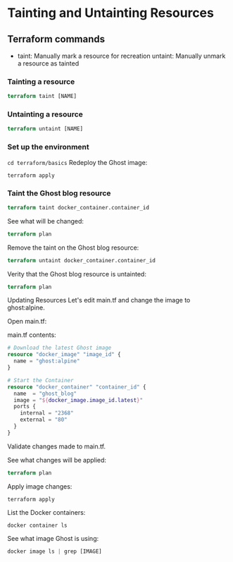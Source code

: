 # Tainting and Untainting Resources

## Terraform commands

- taint: Manually mark a resource for recreation untaint: Manually unmark a resource as tainted

### Tainting a resource

````tf
terraform taint [NAME]
````

### Untainting a resource

````tf
terraform untaint [NAME]
````

### Set up the environment

```cd terraform/basics```
Redeploy the Ghost image:

```terraform apply```

### Taint the Ghost blog resource

````tf
terraform taint docker_container.container_id
````

See what will be changed:

````tf
terraform plan
````

Remove the taint on the Ghost blog resource:

````tf
terraform untaint docker_container.container_id
````

Verity that the Ghost blog resource is untainted:

````tf
terraform plan
````

Updating Resources
Let's edit main.tf and change the image to ghost:alpine.

Open main.tf:

main.tf contents:

````tf
# Download the latest Ghost image
resource "docker_image" "image_id" {
  name = "ghost:alpine"
}

# Start the Container
resource "docker_container" "container_id" {
  name  = "ghost_blog"
  image = "${docker_image.image_id.latest}"
  ports {
    internal = "2368"
    external = "80"
  }
}
````

Validate changes made to main.tf.

See what changes will be applied:

````tf
terraform plan
````

Apply image changes:

````terraform apply````

List the Docker containers:

````docker container ls````

See what image Ghost is using:

````tf
docker image ls | grep [IMAGE]
````

